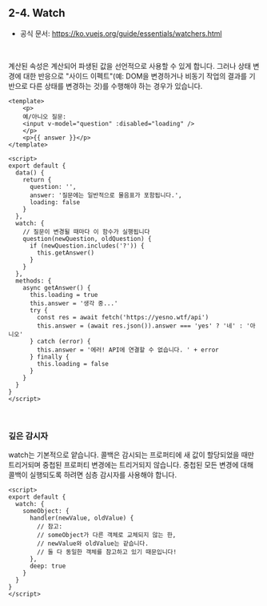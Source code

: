 ## 2-4. Watch

 - 공식 문서: https://ko.vuejs.org/guide/essentials/watchers.html

<br/>

계산된 속성은 계산되어 파생된 값을 선언적으로 사용할 수 있게 합니다. 그러나 상태 변경에 대한 반응으로 "사이드 이펙트"(예: DOM을 변경하거나 비동기 작업의 결과를 기반으로 다른 상태를 변경하는 것)를 수행해야 하는 경우가 있습니다.  

```vue
<template>
    <p>
    예/아니오 질문:
    <input v-model="question" :disabled="loading" />
    </p>
    <p>{{ answer }}</p>
</template>

<script>
export default {
  data() {
    return {
      question: '',
      answer: '질문에는 일반적으로 물음표가 포함됩니다.',
      loading: false
    }
  },
  watch: {
    // 질문이 변경될 때마다 이 함수가 실행됩니다
    question(newQuestion, oldQuestion) {
      if (newQuestion.includes('?')) {
        this.getAnswer()
      }
    }
  },
  methods: {
    async getAnswer() {
      this.loading = true
      this.answer = '생각 중...'
      try {
        const res = await fetch('https://yesno.wtf/api')
        this.answer = (await res.json()).answer === 'yes' ? '네' : '아니오'
      } catch (error) {
        this.answer = '에러! API에 연결할 수 없습니다. ' + error
      } finally {
        this.loading = false
      }
    }
  }
}
</script>
```

<br/>

### 깊은 감시자

watch는 기본적으로 얕습니다. 콜백은 감시되는 프로퍼티에 새 값이 할당되었을 때만 트리거되며 중첩된 프로퍼티 변경에는 트리거되지 않습니다. 중첩된 모든 변경에 대해 콜백이 실행되도록 하려면 심층 감시자를 사용해야 합니다.  

```vue
<script>
export default {
  watch: {
    someObject: {
      handler(newValue, oldValue) {
        // 참고:
        // someObject가 다른 객체로 교체되지 않는 한,
        // newValue와 oldValue는 같습니다.
        // 둘 다 동일한 객체를 참고하고 있기 때문입니다!
      },
      deep: true
    }
  }
}
</script>
```